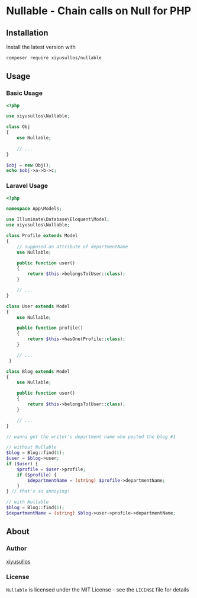 # Nullable - Chain calls on Null  for PHP

## Installation

Install the latest version with

```bash
composer require xiyusullos/nullable
```

## Usage

### Basic Usage

```php
<?php

use xiyusullos\Nullable;

class Obj
{
    use Nullable;
    
    // ...
}

$obj = new Obj();
echo $obj->a->b->c;
```

### Laravel Usage

```php
<?php

namespace App\Models;

use Illuminate\Database\Eloquent\Model;
use xiyusullos\Nullable;

class Profile extends Model
{
    // supposed an attribute of departmentName
    use Nullable;

    public function user()
    {
        return $this->belongsTo(User::class);
    }

    // ...
}

class User extends Model
{
    use Nullable;

    public function profile()
    {
        return $this->hasOne(Profile::class);
    }

    // ...
 }

class Blog extends Model
{
    use Nullable;

    public function user()
    {
        return $this->belongsTo(User::class);
    }

    // ...
}

// wanna get the writer's department name who posted the blog #1

// without Nullable
$blog = Blog::find(1);
$user = $blog->user;
if ($user) {
    $profile = $user->profile;
    if ($profile) {
        $departmentName = (string) $profile->departmentName;
    }
} // that's so annoying!

// with Nullable
$blog = Blog::find(1);
$departmentName = (string) $blog->user->profile->departmentName;
```

## About

### Author

[xiyusullos](http://xy-jit.cc)

### License

`Nullable` is licensed under the MIT License - see the `LICENSE` file for details
